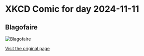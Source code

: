 
# XKCD Comic for day 2024-11-11

## Blagofaire

![Blagofaire](https://imgs.xkcd.com/comics/blagofaire.png "Things were better before the Structuring and the Levels.")

[Visit the original page](https://xkcd.com/239/)
